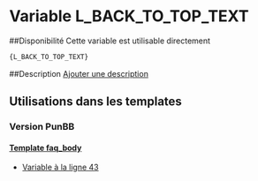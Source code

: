 # Variable L_BACK_TO_TOP_TEXT

##Disponibilité
Cette variable est utilisable directement

```html
{L_BACK_TO_TOP_TEXT}
```

##Description
[Ajouter une description](https://fa-tvars.appspot.com/var/L_BACK_TO_TOP_TEXT)

## Utilisations dans les templates

### Version PunBB

#### [Template faq_body](punbb/faq_body.md#readme)
* [Variable &agrave; la ligne 43](../punbb/faq_body.tpl#L43)